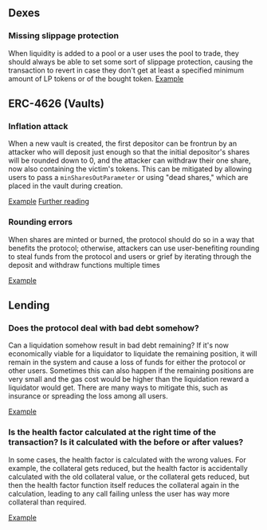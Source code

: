 ## Dexes

### Missing slippage protection
When liquidity is added to a pool or a user uses the pool to trade, they should always be able to set some sort of slippage protection, causing the transaction to revert in case they don't get at least a specified minimum amount of LP tokens or of the bought token.
[Example](https://solodit.cyfrin.io/issues/m-15-addliquidity-and-decreaseliquidity-missing-slippage-protection-code4rena-particle-protocol-particle-protocol-git)

## ERC-4626 (Vaults)

### Inflation attack
When a new vault is created, the first depositor can be frontrun by an attacker who will deposit just enough so that the initial depositor's shares will be rounded down to 0, and the attacker can withdraw their one share, now also containing the victim's tokens. This can be mitigated by allowing users to pass a `minSharesOutParameter` or using "dead shares," which are placed in the vault during creation.

[Example](https://solodit.cyfrin.io/?b=false&f=&ff=&i=HIGH&l=&maxf=&minf=&p=1&pc=&pn=&qs=1&r=true&rf=alltime&rs=1&s=inflation+attack&sd=Desc&sf=Recency&t=&u=&ur=true)
[Further reading](https://blog.openzeppelin.com/a-novel-defense-against-erc4626-inflation-attacks)

### Rounding errors
When shares are minted or burned, the protocol should do so in a way that benefits the protocol; otherwise, attackers can use user-benefiting rounding to steal funds from the protocol and users or grief by iterating through the deposit and withdraw functions multiple times

[Example](https://solodit.cyfrin.io/?b=false&f=&ff=&i=HIGH&l=&maxf=&minf=&p=1&pc=&pn=&qs=1&r=true&rf=alltime&rs=1&s=rounding+vault&sd=Desc&sf=Recency&t=&u=&ur=true)


## Lending

### Does the protocol deal with bad debt somehow?
Can a liquidation somehow result in bad debt remaining? If it's now economically viable for a liquidator to liquidate the remaining position, it will remain in the system and cause a loss of funds for either the protocol or other users. Sometimes this can also happen if the remaining positions are very small and the gas cost would be higher than the liquidation reward a liquidator would get. There are many ways to mitigate this, such as insurance or spreading the loss among all users.

[Example](https://solodit.cyfrin.io/issues/m-32-malicious-liquidator-can-intentionally-leave-dust-amount-of-collateral-and-wont-trigger-bad-debt-handling-sherlock-peapods-git)


### Is the health factor calculated at the right time of the transaction? Is it calculated with the before or after values?
In some cases, the health factor is calculated with the wrong values. For example, the collateral gets reduced, but the health factor is accidentally calculated with the old collateral value, or the collateral gets reduced, but then the health factor function itself reduces the collateral again in the calculation, leading to any call failing unless the user has way more collateral than required.

[Example](https://code4rena.com/audits/2025-03-starknet-perpetual/submissions/S-591)